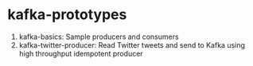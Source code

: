 # kafka-prototypes
1. kafka-basics: Sample producers and consumers
2. kafka-twitter-producer: Read Twitter tweets and send to Kafka using high throughput idempotent producer
